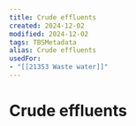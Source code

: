 ```yaml
---
title: Crude effluents
created: 2024-12-02
modified: 2024-12-02
tags: TBSMetadata
alias: Crude effluents
usedFor:
- "[[21353 Waste water]]"
---
```

# Crude effluents
